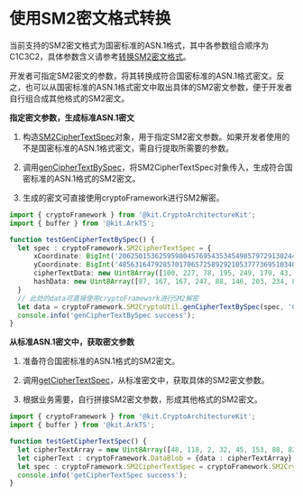 # 使用SM2密文格式转换


当前支持的SM2密文格式为国密标准的ASN.1格式，其中各参数组合顺序为C1C3C2，具体参数含义请参考[转换SM2密文格式](crypto-asym-encrypt-decrypt-spec.md#转换sm2密文格式)。

开发者可指定SM2密文的参数，将其转换成符合国密标准的ASN.1格式密文。反之，也可以从国密标准的ASN.1格式密文中取出具体的SM2密文参数，便于开发者自行组合成其他格式的SM2密文。


**指定密文参数，生成标准ASN.1密文**


1. 构造[SM2CipherTextSpec](../../reference/apis-crypto-architecture-kit/js-apis-cryptoFramework.md#sm2ciphertextspec12)对象，用于指定SM2密文参数。如果开发者使用的不是国密标准的ASN.1格式密文，需自行提取所需要的参数。

2. 调用[genCipherTextBySpec](../../reference/apis-crypto-architecture-kit/js-apis-cryptoFramework.md#genciphertextbyspec12)，将SM2CipherTextSpec对象传入，生成符合国密标准的ASN.1格式的SM2密文。

3. 生成的密文可直接使用cryptoFramework进行SM2解密。

```ts
import { cryptoFramework } from '@kit.CryptoArchitectureKit';
import { buffer } from '@kit.ArkTS';

function testGenCipherTextBySpec() {
  let spec : cryptoFramework.SM2CipherTextSpec = {
      xCoordinate: BigInt('20625015362595980457695435345498579729138244358573902431560627260141789922999'),
      yCoordinate: BigInt('48563164792857017065725892921053777369510340820930241057309844352421738767712'),
      cipherTextData: new Uint8Array([100, 227, 78, 195, 249, 179, 43, 70, 242, 69, 169, 10, 65, 123]),
      hashData: new Uint8Array([87, 167, 167, 247, 88, 146, 203, 234, 83, 126, 117, 129, 52, 142, 82, 54, 152, 226, 201, 111, 143, 115, 169, 125, 128, 42, 157, 31, 114, 198, 109, 244]),
  }
  // 此处的data可直接使用cryptoFramework进行SM2解密
  let data = cryptoFramework.SM2CryptoUtil.genCipherTextBySpec(spec, 'C1C3C2');
  console.info('genCipherTextBySpec success');
}
```


**从标准ASN.1密文中，获取密文参数**


1. 准备符合国密标准的ASN.1格式的SM2密文。

2. 调用[getCipherTextSpec](../../reference/apis-crypto-architecture-kit/js-apis-cryptoFramework.md#genciphertextbyspec12)，从标准密文中，获取具体的SM2密文参数。

3. 根据业务需要，自行拼接SM2密文参数，形成其他格式的SM2密文。

```ts
import { cryptoFramework } from '@kit.CryptoArchitectureKit';
import { buffer } from '@kit.ArkTS';

function testGetCipherTextSpec() {
  let cipherTextArray = new Uint8Array([48, 118, 2, 32, 45, 153, 88, 82, 104, 221, 226, 43, 174, 21, 122, 248, 5, 232, 105, 41, 92, 95, 102, 224, 216, 149, 85, 236, 110, 6, 64, 188, 149, 70, 70, 183, 2, 32, 107, 93, 198, 247, 119, 18, 40, 110, 90, 156, 193, 158, 205, 113, 170, 128, 146, 109, 75, 17, 181, 109, 110, 91, 149, 5, 110, 233, 209, 78, 229, 96, 4, 32, 87, 167, 167, 247, 88, 146, 203, 234, 83, 126, 117, 129, 52, 142, 82, 54, 152, 226, 201, 111, 143, 115, 169, 125, 128, 42, 157, 31, 114, 198, 109, 244, 4, 14, 100, 227, 78, 195, 249, 179, 43, 70, 242, 69, 169, 10, 65, 123]);
  let cipherText : cryptoFramework.DataBlob = {data : cipherTextArray};
  let spec : cryptoFramework.SM2CipherTextSpec = cryptoFramework.SM2CryptoUtil.getCipherTextSpec(cipherText, 'C1C3C2');
  console.info('getCipherTextSpec success');
}
```
